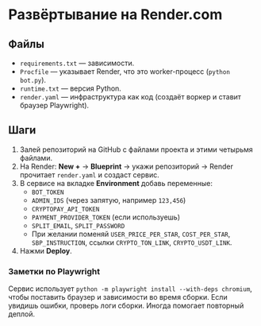 # Развёртывание на Render.com

## Файлы
- `requirements.txt` — зависимости.
- `Procfile` — указывает Render, что это worker-процесс (`python bot.py`).
- `runtime.txt` — версия Python.
- `render.yaml` — инфраструктура как код (создаёт воркер и ставит браузер Playwright).

## Шаги
1. Залей репозиторий на GitHub с файлами проекта и этими четырьмя файлами.
2. На Render: **New +** → **Blueprint** → укажи репозиторий → Render прочитает `render.yaml` и создаст сервис.
3. В сервисе на вкладке **Environment** добавь переменные:
   - `BOT_TOKEN`
   - `ADMIN_IDS` (через запятую, например `123,456`)
   - `CRYPTOPAY_API_TOKEN`
   - `PAYMENT_PROVIDER_TOKEN` (если используешь)
   - `SPLIT_EMAIL`, `SPLIT_PASSWORD`
   - При желании поменяй `USER_PRICE_PER_STAR`, `COST_PER_STAR`, `SBP_INSTRUCTION`, ссылки `CRYPTO_TON_LINK`, `CRYPTO_USDT_LINK`.
4. Нажми **Deploy**.

### Заметки по Playwright
Сервис использует `python -m playwright install --with-deps chromium`, чтобы поставить браузер и зависимости во время сборки. 
Если увидишь ошибки, проверь логи сборки. Иногда помогает повторный деплой.
